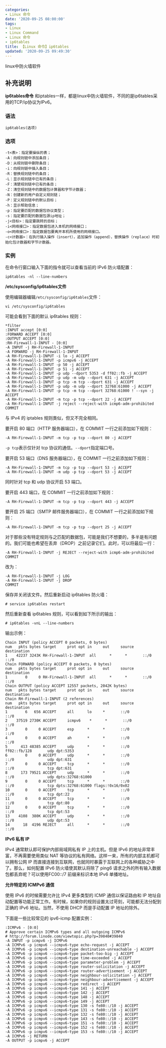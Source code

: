 ```yaml
---
categories:
- Linux 命令
date: '2020-09-25 08:00:00'
tags:
- Linux
- Linux Command
- Linux 命令
- ip6tables
title: 【Linux 命令】ip6tables
updated: '2020-09-25 09:49:30'
---
```


linux中防火墙软件

## 补充说明

**ip6tables命令** 和iptables一样，都是linux中防火墙软件，不同的是ip6tables采用的TCP/ip协议为IPv6。

###  语法

```shell
ip6tables(选项)
```

###  选项

```shell
-t<表>：指定要操纵的表；
-A：向规则链中添加条目；
-D：从规则链中删除条目；
-i：向规则链中插入条目；
-R：替换规则链中的条目；
-L：显示规则链中已有的条目；
-F：清楚规则链中已有的条目；
-Z：清空规则链中的数据包计算器和字节计数器；
-N：创建新的用户自定义规则链；
-P：定义规则链中的默认目标；
-h：显示帮助信息；
-p：指定要匹配的数据包协议类型；
-s：指定要匹配的数据包源ip地址；
-j<目标>：指定要跳转的目标；
-i<网络接口>：指定数据包进入本机的网络接口；
-o<网络接口>：指定数据包要离开本机所使用的网络接口。
-c<计数器>：在执行插入操作（insert），追加操作（append），替换操作（replace）时初始化包计数器和字节计数器。
```

###  实例

在命令行窗口输入下面的指令就可以查看当前的 IPv6 防火墙配置：

```shell
ip6tables -nl --line-numbers
```

 **/etc/sysconfig/ip6tables文件** 

使用编辑器编辑`/etc/sysconfig/ip6tables`文件：

```shell
vi /etc/sysconfig/ip6tables
```

可能会看到下面的默认 ip6tables 规则：

```shell
*filter
:INPUT accept [0:0]
:FORWARD ACCEPT [0:0]
:OUTPUT ACCEPT [0:0]
:RH-Firewall-1-INPUT - [0:0]
-A INPUT -j RH-Firewall-1-INPUT
-A FORWARD -j RH-Firewall-1-INPUT
-A RH-Firewall-1-INPUT -i lo -j ACCEPT
-A RH-Firewall-1-INPUT -p icmpv6 -j ACCEPT
-A RH-Firewall-1-INPUT -p 50 -j ACCEPT
-A RH-Firewall-1-INPUT -p 51 -j ACCEPT
-A RH-Firewall-1-INPUT -p udp --dport 5353 -d ff02::fb -j ACCEPT
-A RH-Firewall-1-INPUT -p udp -m udp --dport 631 -j ACCEPT
-A RH-Firewall-1-INPUT -p tcp -m tcp --dport 631 -j ACCEPT
-A RH-Firewall-1-INPUT -p udp -m udp --dport 32768:61000 -j ACCEPT
-A RH-Firewall-1-INPUT -p tcp -m tcp --dport 32768:61000 ! --syn -j ACCEPT
-A RH-Firewall-1-INPUT -m tcp -p tcp --dport 22 -j ACCEPT
-A RH-Firewall-1-INPUT -j reject --reject-with icmp6-adm-prohibited
COMMIT
```

与 IPv4 的 iptables 规则类似，但又不完全相同。

要开启 80 端口（HTTP 服务器端口），在 COMMIT 一行之前添加如下规则：

```shell
-A RH-Firewall-1-INPUT -m tcp -p tcp --dport 80 -j ACCEPT
```

`-p tcp`表示仅针对 tcp 协议的通信。`--dport`指定端口号。

要开启 53 端口（DNS 服务器端口），在 COMMIT 一行之前添加如下规则：

```shell
-A RH-Firewall-1-INPUT -m tcp -p tcp --dport 53 -j ACCEPT
-A RH-Firewall-1-INPUT -m udp -p tcp --dport 53 -j ACCEPT
```

同时针对 tcp 和 udp 协议开启 53 端口。

要开启 443 端口，在 COMMIT 一行之前添加如下规则：

```shell
-A RH-Firewall-1-INPUT -m tcp -p tcp --dport 443 -j ACCEPT
```

要开启 25 端口（SMTP 邮件服务器端口），在 COMMIT 一行之前添加如下规则：

```shell
-A RH-Firewall-1-INPUT -m tcp -p tcp --dport 25 -j ACCEPT
```

对于那些没有特定规则与之匹配的数据包，可能是我们不想要的，多半是有问题的。我们可能也希望在丢弃（DROP）之前记录它们。此时，可以将最后一行：

```shell
-A RH-Firewall-1-INPUT -j REJECT --reject-with icmp6-adm-prohibited
COMMIT
```

改为：

```shell
-A RH-Firewall-1-INPUT -j LOG
-A RH-Firewall-1-INPUT -j DROP
COMMIT
```

保存并关闭该文件。然后重新启动 ip6tables 防火墙：

```shell
# service ip6tables restart
```

然后重新查看 ip6tables 规则，可以看到如下所示的输出：

```shell
# ip6tables -vnL --line-numbers
```

输出示例：

```shell
Chain INPUT (policy ACCEPT 0 packets, 0 bytes)
num   pkts bytes target     prot opt in     out     source               destination
1    42237 3243K RH-Firewall-1-INPUT  all      *      *       ::/0                 ::/0
Chain FORWARD (policy ACCEPT 0 packets, 0 bytes)
num   pkts bytes target     prot opt in     out     source               destination
1        0     0 RH-Firewall-1-INPUT  all      *      *       ::/0                 ::/0
Chain OUTPUT (policy ACCEPT 12557 packets, 2042K bytes)
num   pkts bytes target     prot opt in     out     source               destination
Chain RH-Firewall-1-INPUT (2 references)
num   pkts bytes target     prot opt in     out     source               destination
1        6   656 ACCEPT     all      lo     *       ::/0                 ::/0
2    37519 2730K ACCEPT     icmpv6    *      *       ::/0                 ::/0
3        0     0 ACCEPT     esp      *      *       ::/0                 ::/0
4        0     0 ACCEPT     ah       *      *       ::/0                 ::/0
5      413 48385 ACCEPT     udp      *      *       ::/0                 ff02::fb/128       udp dpt:5353
6        0     0 ACCEPT     udp      *      *       ::/0                 ::/0               udp dpt:631
7        0     0 ACCEPT     tcp      *      *       ::/0                 ::/0               tcp dpt:631
8      173 79521 ACCEPT     udp      *      *       ::/0                 ::/0               udp dpts:32768:61000
9        0     0 ACCEPT     tcp      *      *       ::/0                 ::/0               tcp dpts:32768:61000 flags:!0x16/0x02
10       0     0 ACCEPT     tcp      *      *       ::/0                 ::/0               tcp dpt:22
11       0     0 ACCEPT     tcp      *      *       ::/0                 ::/0               tcp dpt:80
12       0     0 ACCEPT     tcp      *      *       ::/0                 ::/0               tcp dpt:53
13    4108  380K ACCEPT     udp      *      *       ::/0                 ::/0               udp dpt:53
14      18  4196 REJECT     all      *      *       ::/0                 ::/0
```

 **IPv6 私有 IP** 

IPv4 通常默认即可保护内部局域网私有 IP 上的主机。但是 IPv6 的地址非常丰富，不再需要使用类似 NAT 等协议的私有网络。这样一来，所有的内部主机都可以拥有公网 IP 而直接连接到互联网，也就同时暴露于互联网上的各种威胁之中了。那么，如何配置 IPv6 防火墙使其默认将除了 ping6 请求之外的所有输入数据包都丢弃呢？可以使用FC00::/7 前缀来标识本地 IPv6 单播地址。

 **允许特定的 ICMPv6 通信** 

使用 IPv6 的时候需要允许比 IPv4 更多类型的 ICMP 通信以保证路由和 IP 地址自动配置等功能正常工作。有时候，如果你的规则设置太过苛刻，可能都无法分配到正确的 IPv6 地址。当然，不使用 DHCP 而是手动配置 IP 地址的除外。

下面是一些比较常见的 ipv6-icmp 配置实例：

```shell
:ICMPv6 - [0:0]
# Approve certain ICMPv6 types and all outgoing ICMPv6
# http://forum.linode.com/viewtopic.php?p=39840#39840
-A INPUT -p icmpv6 -j ICMPv6
-A ICMPv6 -p icmpv6 --icmpv6-type echo-request -j ACCEPT
-A ICMPv6 -p icmpv6 --icmpv6-type destination-unreachable -j ACCEPT
-A ICMPv6 -p icmpv6 --icmpv6-type packet-too-big -j ACCEPT
-A ICMPv6 -p icmpv6 --icmpv6-type time-exceeded -j ACCEPT
-A ICMPv6 -p icmpv6 --icmpv6-type parameter-problem -j ACCEPT
-A ICMPv6 -p icmpv6 --icmpv6-type router-solicitation -j ACCEPT
-A ICMPv6 -p icmpv6 --icmpv6-type router-advertisement -j ACCEPT
-A ICMPv6 -p icmpv6 --icmpv6-type neighbour-solicitation -j ACCEPT
-A ICMPv6 -p icmpv6 --icmpv6-type neighbour-advertisement -j ACCEPT
-A ICMPv6 -p icmpv6 --icmpv6-type redirect -j ACCEPT
-A ICMPv6 -p icmpv6 --icmpv6-type 141 -j ACCEPT
-A ICMPv6 -p icmpv6 --icmpv6-type 142 -j ACCEPT
-A ICMPv6 -p icmpv6 --icmpv6-type 148 -j ACCEPT
-A ICMPv6 -p icmpv6 --icmpv6-type 149 -j ACCEPT
-A ICMPv6 -p icmpv6 --icmpv6-type 130 -s fe80::/10 -j ACCEPT
-A ICMPv6 -p icmpv6 --icmpv6-type 131 -s fe80::/10 -j ACCEPT
-A ICMPv6 -p icmpv6 --icmpv6-type 132 -s fe80::/10 -j ACCEPT
-A ICMPv6 -p icmpv6 --icmpv6-type 143 -s fe80::/10 -j ACCEPT
-A ICMPv6 -p icmpv6 --icmpv6-type 151 -s fe80::/10 -j ACCEPT
-A ICMPv6 -p icmpv6 --icmpv6-type 152 -s fe80::/10 -j ACCEPT
-A ICMPv6 -p icmpv6 --icmpv6-type 153 -s fe80::/10 -j ACCEPT
-A ICMPv6 -j RETURN
-A OUTPUT -p icmpv6 -j ACCEPT
```


